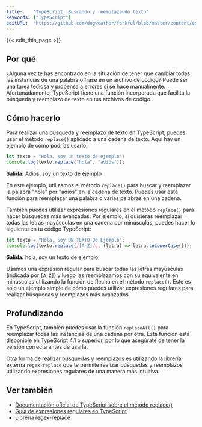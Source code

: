 ```yaml
---
title:    "TypeScript: Buscando y reemplazando texto"
keywords: ["TypeScript"]
editURL:  "https://github.com/dogweather/forkful/blob/master/content/es/typescript/searching-and-replacing-text.md"
---
```


{{< edit_this_page >}}

## Por qué
¿Alguna vez te has encontrado en la situación de tener que cambiar todas las instancias de una palabra o frase en un archivo de código? Puede ser una tarea tediosa y propensa a errores si se hace manualmente. Afortunadamente, TypeScript tiene una función incorporada que facilita la búsqueda y reemplazo de texto en tus archivos de código.

## Cómo hacerlo
Para realizar una búsqueda y reemplazo de texto en TypeScript, puedes usar el método `replace()` aplicado a una cadena de texto. Aquí hay un ejemplo de cómo podrías usarlo:

```TypeScript
let texto = "Hola, soy un texto de ejemplo";
console.log(texto.replace("hola", "adiós"));
```
**Salida:** Adiós, soy un texto de ejemplo

En este ejemplo, utilizamos el método `replace()` para buscar y reemplazar la palabra "hola" por "adiós" en la cadena de texto. Puedes usar esta función para reemplazar una palabra o varias palabras en una cadena.

También puedes utilizar expresiones regulares en el método `replace()` para hacer búsquedas más avanzadas. Por ejemplo, si quisieras reemplazar todas las letras mayúsculas en una cadena por minúsculas, puedes hacer lo siguiente en tu código TypeScript:

```TypeScript
let texto = "Hola, Soy UN TEXTO De Ejemplo";
console.log(texto.replace(/[A-Z]/g, (letra) => letra.toLowerCase()));
```
**Salida:** hola, soy un texto de ejemplo

Usamos una expresión regular para buscar todas las letras mayúsculas (indicada por `[A-Z]`) y luego las reemplazamos con su equivalente en minúsculas utilizando la función de flecha en el método `replace()`. Este es solo un ejemplo simple de cómo puedes utilizar expresiones regulares para realizar búsquedas y reemplazos más avanzados.

## Profundizando
En TypeScript, también puedes usar la función `replaceAll()` para reemplazar todas las instancias de una cadena por otra. Esta función está disponible en TypeScript 4.1 o superior, por lo que asegúrate de tener la versión correcta antes de usarla.

Otra forma de realizar búsquedas y reemplazos es utilizando la librería externa `regex-replace` que te permite realizar búsquedas y reemplazos utilizando expresiones regulares de una manera más intuitiva.

## Ver también
- [Documentación oficial de TypeScript sobre el método replace()](https://www.typescriptlang.org/docs/handbook/strings.html#search-and-replace)
- [Guía de expresiones regulares en TypeScript](https://www.regular-expressions.info/typescript.html)
- [Librería regex-replace](https://www.npmjs.com/package/regex-replace)